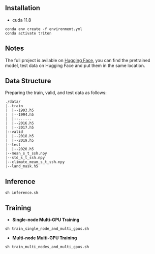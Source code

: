 


## Installation

- cuda 11.8

```
conda env create -f environment.yml
conda activate triton
```

## Notes

The full project is avilable on [Hugging Face](https://huggingface.co/easylearning/Triton_Earth_V1/tree/main), you can find the pretrained model, test data on Hugging Face and put them in the same location.

## Data Structure

Preparing the train, valid, and test data as follows:

```
./data/
|--train
|  |--1993.h5
|  |--1994.h5
|  |--......
|  |--2016.h5
|  |--2017.h5
|--valid
|  |--2018.h5
|  |--2019.h5
|--test
|  |--2020.h5
|--mean_s_t_ssh.npy
|--std_s_t_ssh.npy
|--climate_mean_s_t_ssh.npy
|--land_mask.h5
```

## Inference

```
sh inference.sh
```
   
## Training

- **Single-node Multi-GPU Training**

```
sh train_single_node_and_multi_gpus.sh
```

- **Multi-node Multi-GPU Training**

```
sh train_multi_nodes_and_multi_gpus.sh
```

